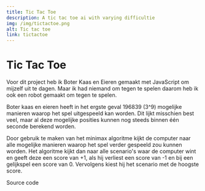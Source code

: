```yaml
---
title: Tic Tac Toe
description: A tic tac toe ai with varying difficultie
img: /img/tictactoe.png
alt: Tic tac toe
link: tictactoe
---
```


# Tic Tac Toe

Voor dit project heb ik Boter Kaas en Eieren gemaakt met JavaScript om
mijzelf uit te dagen. Maar ik had niemand om tegen te spelen daarom heb
ik ook een robot gemaakt om tegen te spelen.

Boter kaas en eieren heeft in het ergste geval 196839 (3^9) mogelijke
manieren waarop het spel uitgespeeld kan worden. Dit lijkt misschien
best veel, maar al deze mogelijke posities kunnen nog steeds binnen één
seconde berekend worden.

<tic-tac-toe></tic-tac-toe>

Door gebruik te maken van het minimax algoritme kijkt de computer naar
alle mogelijke manieren waarop het spel verder gespeeld zou kunnen
worden. Het algoritme kijkt dan naar alle scenario's waar de computer
wint en geeft deze een score van +1, als hij verliest een score van -1
en bij een gelijkspel een score van 0. Vervolgens kiest hij het scenario
met de hoogste score.

<icon-link href="https://github.com/Vuurvos1/tictactoe" icon="github">
Source code
</icon-link>

